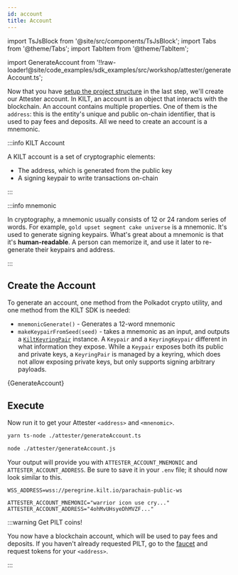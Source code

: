 ```yaml
---
id: account
title: Account
---
```


import TsJsBlock from '@site/src/components/TsJsBlock';
import Tabs from '@theme/Tabs';
import TabItem from '@theme/TabItem';

import GenerateAccount from '!!raw-loader!@site/code_examples/sdk_examples/src/workshop/attester/generateAccount.ts';

Now that you have [setup the project structure](./) in the last step, we'll create our <span className="label-role attester">Attester</span> account.
In KILT, an account is an object that interacts with the blockchain.
An account contains multiple properties.
One of them is the `address`: this is the entity's unique and public on-chain identifier, that is used to pay fees and deposits.
All we need to create an account is a mnemonic.

:::info KILT Account

A KILT account is a set of cryptographic elements:

- The address, which is generated from the public key
- A signing keypair to write transactions on-chain

:::

:::info mnemonic

In cryptography, a mnemonic usually consists of 12 or 24 random series of words.
For example, `gold upset segment cake universe` is a mnemonic.
It's used to generate signing keypairs.
What's great about a mnemonic is that it's **human-readable**.
A person can memorize it, and use it later to re-generate their keypairs and address.

:::

## Create the Account

To generate an account, one method from the Polkadot crypto utility, and one method from the KILT SDK is needed:

- `mnemonicGenerate()` - Generates a 12-word mnemonic
- `makeKeypairFromSeed(seed)` - takes a mnemonic as an input, and outputs a [`KiltKeyringPair`](https://kiltprotocol.github.io/sdk-js/interfaces/_kiltprotocol_types.KiltKeyringPair.html) instance. A `Keypair` and a `KeyringKeypair` different in what information they expose. While a `Keypair` exposes both its public and private keys, a `KeyringPair` is managed by a keyring, which does not allow exposing private keys, but only supports signing arbitrary payloads.

<TsJsBlock fileName="attester/generateAccount">
  {GenerateAccount}
</TsJsBlock>

## Execute

Now run it to get your <span className="label-role attester">Attester</span> `<address>` and `<mnenomic>`.

<Tabs groupId="ts-js-choice">
  <TabItem value='ts' label='Typescript' default>

  ```bash
  yarn ts-node ./attester/generateAccount.ts
  ```

  </TabItem>
  <TabItem value='js' label='Javascript' default>

  ```bash
  node ./attester/generateAccount.js
  ```

  </TabItem>
</Tabs>

Your output will provide you with `ATTESTER_ACCOUNT_MNEMONIC` and `ATTESTER_ACCOUNT_ADDRESS`.
Be sure to save it in your `.env` file; it should now look similar to this.

```env title=".env"
WSS_ADDRESS=wss://peregrine.kilt.io/parachain-public-ws

ATTESTER_ACCOUNT_MNEMONIC="warrior icon use cry..."
ATTESTER_ACCOUNT_ADDRESS="4ohMvUHsyeDhMVZF..."
```

:::warning Get PILT coins!

You now have a blockchain account, which will be used to pay fees and deposits.
If you haven't already requested PILT, go to the [faucet](https://faucet.peregrine.kilt.io) and request tokens for your `<address>`.

:::
